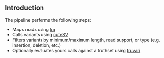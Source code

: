 ## Introduction

The pipeline performs the following steps:
* Maps reads using [lra](https://github.com/ChaissonLab/LRA)
* Calls variants using [cuteSV](https://github.com/tjiangHIT/cuteSV)
* Filters variants by minimum/maximum length, read support, or type (e.g. insertion, deletion, etc.)
* Optionally evaluates yours calls against a truthset using [truvari](https://github.com/spiralgenetics/truvari)
